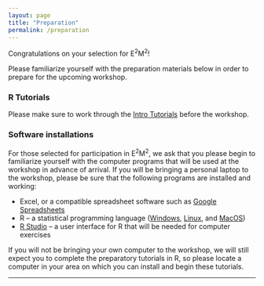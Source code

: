 ```yaml
---
layout: page
title: "Preparation"
permalink: /preparation
---
```


Congratulations on your selection for E<sup>2</sup>M<sup>2</sup>!

Please familiarize yourself with the preparation materials below in order to prepare for the upcoming workshop.

### R Tutorials

Please make sure to work through the [Intro Tutorials](https://coding4conservation.org/assets/tutorials/R_tutorials.zip) before the workshop. 

### Software installations

For those selected for participation in E<sup>2</sup>M<sup>2</sup>, we ask that you please begin to familiarize yourself with the computer programs that will be used at the workshop in advance of arrival. If you will be bringing a personal laptop to the workshop, please be sure that the following programs are installed and working:

* Excel, or a compatible spreadsheet software such as [Google Spreadsheets](https://docs.google.com/spreadsheets/u/0/)
* R – a statistical programming language ([Windows](https://cran.r-project.org/bin/windows/base/), [Linux](https://cran.r-project.org/bin/linux/), and [MacOS](https://cran.r-project.org/bin/macosx/))
* [R Studio](https://www.rstudio.com/products/rstudio/download/) – a user interface for R that will be needed for computer exercises

If you will not be bringing your own computer to the workshop, we will still expect you to complete the preparatory tutorials in R, so please locate a computer in your area on which you can install and begin these tutorials.

---
